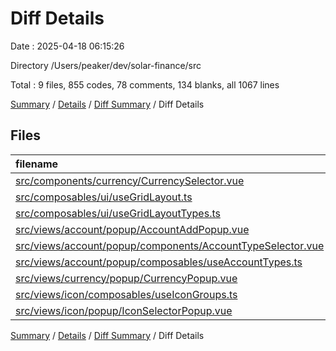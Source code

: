# Diff Details

Date : 2025-04-18 06:15:26

Directory /Users/peaker/dev/solar-finance/src

Total : 9 files,  855 codes, 78 comments, 134 blanks, all 1067 lines

[Summary](results.md) / [Details](details.md) / [Diff Summary](diff.md) / Diff Details

## Files
| filename | language | code | comment | blank | total |
| :--- | :--- | ---: | ---: | ---: | ---: |
| [src/components/currency/CurrencySelector.vue](/src/components/currency/CurrencySelector.vue) | Vue | -146 | 0 | -23 | -169 |
| [src/composables/ui/useGridLayout.ts](/src/composables/ui/useGridLayout.ts) | TypeScript | 106 | 23 | 25 | 154 |
| [src/composables/ui/useGridLayoutTypes.ts](/src/composables/ui/useGridLayoutTypes.ts) | TypeScript | 34 | 1 | 6 | 41 |
| [src/views/account/popup/AccountAddPopup.vue](/src/views/account/popup/AccountAddPopup.vue) | Vue | 48 | 2 | 6 | 56 |
| [src/views/account/popup/components/AccountTypeSelector.vue](/src/views/account/popup/components/AccountTypeSelector.vue) | Vue | 160 | 0 | 23 | 183 |
| [src/views/account/popup/composables/useAccountTypes.ts](/src/views/account/popup/composables/useAccountTypes.ts) | TypeScript | 84 | 36 | 10 | 130 |
| [src/views/currency/popup/CurrencyPopup.vue](/src/views/currency/popup/CurrencyPopup.vue) | Vue | 162 | 3 | 25 | 190 |
| [src/views/icon/composables/useIconGroups.ts](/src/views/icon/composables/useIconGroups.ts) | TypeScript | 53 | 7 | 10 | 70 |
| [src/views/icon/popup/IconSelectorPopup.vue](/src/views/icon/popup/IconSelectorPopup.vue) | Vue | 354 | 6 | 52 | 412 |

[Summary](results.md) / [Details](details.md) / [Diff Summary](diff.md) / Diff Details